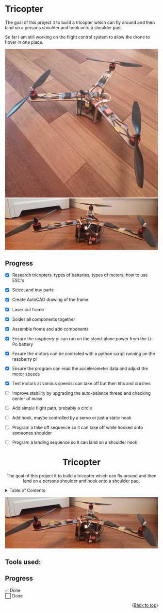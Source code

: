 # Tricopter
The goal of this project it to build a tricopter which can fly around and then land on a persons shoulder and hook onto a shoulder pad.

So far I am still working on the flight control system to allow the drone to hover in one place.

![Current build](/firstIteration1.jpg) 
![Current build](/firstIteration2.jpg)

## Progress
- [x] Research tricopters, types of batteries, types of motors, how to use ESC's
- [x] Select and buy parts
- [x] Create AutoCAD drawing of the frame
- [x] Laser cut frame
- [x] Solder all components together
- [x] Assemble frome and add components
- [x] Ensure the raspberry pi can run on the stand-alone power from the Li-Po battery 
- [x] Ensure the motors can be controled with a python script running on the raspberry pi
- [x] Ensure the program can read the accelerometer data and adjust the motor speeds
- [x] Test motors at various speeds: can take off but then tilts and crashes
- [ ] Improve stability by upgrading the auto-balance thread and checking center of mass
- [ ] Add simple flight path, probably a circle
- [ ] Add hook, maybe controlled by a servo or just a static hook
- [ ] Program a take off sequence so it can take off while hooked onto someones shoulder
- [ ] Program a landing sequence so it can land on a shoulder hook


<h1 align="center">Tricopter</h1>

<p align="center">
    The goal of this project it to build a tricopter which can fly around and then land on a persons shoulder and hook onto a shoulder pad.
</p>

<!-- TABLE OF CONTENTS -->
<details>
  <summary>Table of Contents</summary>
  <ol>
    <li><a href="#Tools used:">Tools used:</a></li>
    <li><a href="#Progress">Progress</a></li>
  </ol>
</details>

![][main_image]

## Tools used:

## Progress
:white_check_mark: Done\
:white_large_square: Done

<p align="right">(<a href="#top">Back to top</a>)</p>

<!-- MARKDOWN LINKS & IMAGES -->
[linkedin-url]: https://linkedin.com/in/linkedin_username
[main_image]: /firstIteration2.jpg
